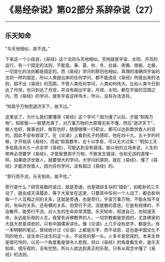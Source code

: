 # 《易经杂说》第02部分 系辞杂说（27）

------

## 乐天知命

“与天地相似，故不违。”

下来这一个小段说，《易经》这个法则与天地相似。天地就是宇宙、太阳、月亮的运行，有一个固定的法则，不能变。春、夏、秋、冬、白昼、夜晚、南极、北极，一切变化的法则都是固定的。而《易经》学问的原则也相似，真理的准确同宇宙的法则一样的固定，所以人类提出来的任何学问，都不能违反《易经》所提出来的法则，超不出《易经》的范围，不管人类任何学问，人类如何伟大。比如人类今日到达了月球，也只到达了月球，并没有超出宇宙，月球、太阳，都在宇宙的范围之内，而《易经》的学问，就有宇宙这样伟大，所以，没有办法违背。

“知周乎万物而道济天下，故不过。”

这里说了，为什么我们要懂得《易经》这个学问？因为懂了以后，才能“知周万物”。知即智——智慧充满了，对万事万物的大原理无有不懂，然后“道济天下”，做人也好，做事也好，做官也好，随便做哪一行职业，都可以达到救世救人的目的，因此不会有错误了。在《论语》上看到孔子的感叹，他在四十九、五十岁的时候，才开始读《易经》，而说“假我数年，五十以学易，可以无大过矣！”假如上天多给我活长久一点去学《易经》，可能达到没有错误。故以他的立场来说，人生的修养必须要学《易经》，才能智慧周乎万物，不致发生错误，也和无违的道理一样。如果欲济世救人，就要很大的学问，大学问的原则，就在《易经》，懂了《易经》才能济世救人，因为任何学问，没有超过《易经》的。

“旁行而不流，乐天知命，故不忧。”

旁行是什么？研究易数时说过，就是旁通，也是错综复杂的“错卦”，如乾卦的三爻动了，就会成天泽履卦，等于大家坐在这里，只要其中任何一个人动了，都会影响每一个人互相之间的关系，这就是旁通，也是旁行。宇宙万事万物，不能永恒不变的，有纵的关系，还有横的关系，但旁行不流，流是散的意思。它是有规律的，不会散开，能旁行不流，对人生的生命非常清楚。乐天知命，知道自己，也知道天命，永远是乐观的人生。我曾告诉佛教界的人，一切宗教都是悲观的，尤其佛家的大慈大悲是讲悲的，只有中国儒家讲乐。像《论语》上几乎没有悲字，都是乐。有一本明朝的笔记，曾经统计过《论语》上都是乐字，而不谈悲，这也是中国文化不同的地方。谈生命只谈生的这一头，不谈死的那一头。人多半是悲观的，本来生命是很可怜的，以另一个角度看是很令人悲观，但以《易经》的角度看生命，是乐天知命，很乐观的，没有忧愁。所以人欲达到真正的乐观，只有从观念中懂了《易经》的法则。